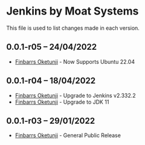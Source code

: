 Jenkins by Moat Systems
=======================

This file is used to list changes made in each version.

0.0.1-r05 – 24/04/2022
-----
- [Finbarrs Oketunji](https://finbarrs.eu) - Now Supports Ubuntu 22.04

0.0.1-r04 – 18/04/2022
-----
- [Finbarrs Oketunji](https://finbarrs.eu) - Upgrade to Jenkins v2.332.2
- [Finbarrs Oketunji](https://finbarrs.eu) - Upgrade to JDK 11

0.0.1-r03 – 29/01/2022
-----
- [Finbarrs Oketunji](https://finbarrs.eu) - General Public Release